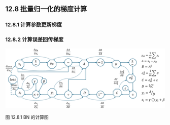 
## 12.8 批量归一化的梯度计算

### 12.8.1 计算参数更新梯度

### 12.8.2 计算误差回传梯度

<img src="./img/bn_8.png" width=800 />

图 12.8.1 BN 的计算图
